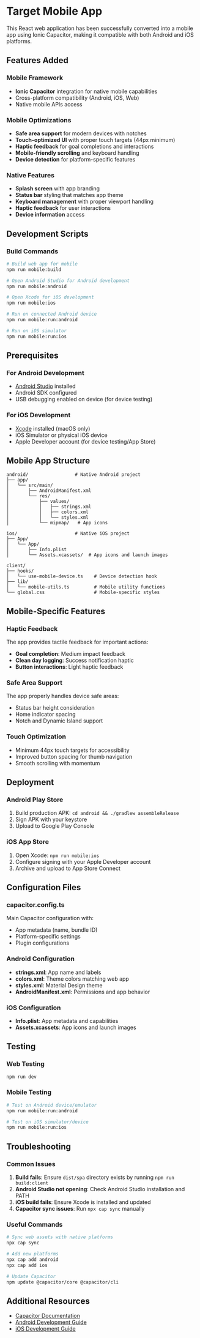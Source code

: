 # Target Mobile App

This React web application has been successfully converted into a mobile app using Ionic Capacitor, making it compatible with both Android and iOS platforms.

## Features Added

### Mobile Framework

- **Ionic Capacitor** integration for native mobile capabilities
- Cross-platform compatibility (Android, iOS, Web)
- Native mobile APIs access

### Mobile Optimizations

- **Safe area support** for modern devices with notches
- **Touch-optimized UI** with proper touch targets (44px minimum)
- **Haptic feedback** for goal completions and interactions
- **Mobile-friendly scrolling** and keyboard handling
- **Device detection** for platform-specific features

### Native Features

- **Splash screen** with app branding
- **Status bar** styling that matches app theme
- **Keyboard management** with proper viewport handling
- **Haptic feedback** for user interactions
- **Device information** access

## Development Scripts

### Build Commands

```bash
# Build web app for mobile
npm run mobile:build

# Open Android Studio for Android development
npm run mobile:android

# Open Xcode for iOS development
npm run mobile:ios

# Run on connected Android device
npm run mobile:run:android

# Run on iOS simulator
npm run mobile:run:ios
```

## Prerequisites

### For Android Development

- [Android Studio](https://developer.android.com/studio) installed
- Android SDK configured
- USB debugging enabled on device (for device testing)

### For iOS Development

- [Xcode](https://developer.apple.com/xcode/) installed (macOS only)
- iOS Simulator or physical iOS device
- Apple Developer account (for device testing/App Store)

## Mobile App Structure

```
android/                 # Native Android project
├── app/
│   └── src/main/
│       ├── AndroidManifest.xml
│       └── res/
│           ├── values/
│           │   ├── strings.xml
│           │   ├── colors.xml
│           │   └── styles.xml
│           └── mipmap/   # App icons

ios/                     # Native iOS project
├── App/
│   └── App/
│       ├── Info.plist
│       └── Assets.xcassets/  # App icons and launch images

client/
├── hooks/
│   └── use-mobile-device.ts    # Device detection hook
├── lib/
│   └── mobile-utils.ts         # Mobile utility functions
└── global.css                  # Mobile-specific styles
```

## Mobile-Specific Features

### Haptic Feedback

The app provides tactile feedback for important actions:

- **Goal completion**: Medium impact feedback
- **Clean day logging**: Success notification haptic
- **Button interactions**: Light haptic feedback

### Safe Area Support

The app properly handles device safe areas:

- Status bar height consideration
- Home indicator spacing
- Notch and Dynamic Island support

### Touch Optimization

- Minimum 44px touch targets for accessibility
- Improved button spacing for thumb navigation
- Smooth scrolling with momentum

## Deployment

### Android Play Store

1. Build production APK: `cd android && ./gradlew assembleRelease`
2. Sign APK with your keystore
3. Upload to Google Play Console

### iOS App Store

1. Open Xcode: `npm run mobile:ios`
2. Configure signing with your Apple Developer account
3. Archive and upload to App Store Connect

## Configuration Files

### capacitor.config.ts

Main Capacitor configuration with:

- App metadata (name, bundle ID)
- Platform-specific settings
- Plugin configurations

### Android Configuration

- **strings.xml**: App name and labels
- **colors.xml**: Theme colors matching web app
- **styles.xml**: Material Design theme
- **AndroidManifest.xml**: Permissions and app behavior

### iOS Configuration

- **Info.plist**: App metadata and capabilities
- **Assets.xcassets**: App icons and launch images

## Testing

### Web Testing

```bash
npm run dev
```

### Mobile Testing

```bash
# Test on Android device/emulator
npm run mobile:run:android

# Test on iOS simulator/device
npm run mobile:run:ios
```

## Troubleshooting

### Common Issues

1. **Build fails**: Ensure `dist/spa` directory exists by running `npm run build:client`
2. **Android Studio not opening**: Check Android Studio installation and PATH
3. **iOS build fails**: Ensure Xcode is installed and updated
4. **Capacitor sync issues**: Run `npx cap sync` manually

### Useful Commands

```bash
# Sync web assets with native platforms
npx cap sync

# Add new platforms
npx cap add android
npx cap add ios

# Update Capacitor
npm update @capacitor/core @capacitor/cli
```

## Additional Resources

- [Capacitor Documentation](https://capacitorjs.com/docs)
- [Android Development Guide](https://developer.android.com/guide)
- [iOS Development Guide](https://developer.apple.com/documentation/)
